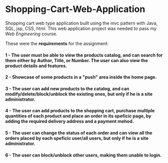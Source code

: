# Shopping-Cart-Web-Application
Shopping cart web type application built using the mvc pattern with Java, SQL, jsp, CSS, html. This web application project was needed to pass my *Web Engineering* course.

These were the **requirements** for the assignment:

#### 1 - The user must be able to view the products catalog, and can search for them either by Author, Title, or Number. The user can also view the product details and features.
#### 2 - Showcase of some products in a "push" area inside the home page.
#### 3 - The user can add new products to the catalog, and can modify/delete/block/unblock the existing ones, but only if he is a site administrator.
#### 4 - The user can add products to the shopping cart, purchase multiple quantities of each product and place an order in its speficic page, by adding the required delivery address and a payment mehod.
#### 5 - The user can change the status of each order and can view all the orders placed by each speficic user/all users, but only if he is a site administrator.
#### 6 - The user can block/unblock other users, making them unable to login. 
